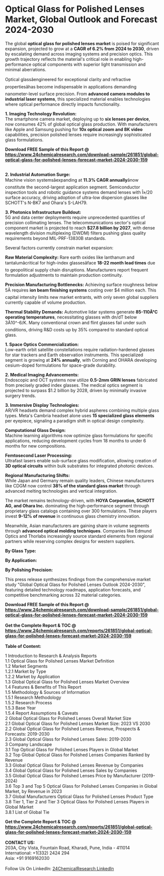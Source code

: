 <h1>Optical Glass for Polished Lenses Market, Global Outlook and Forecast 2024-2030</h1><p>The global <strong>optical glass for polished lenses market</strong> is poised for significant expansion, projected to grow at a <strong>CAGR of 6.2% from 2024 to 2030</strong>, driven by escalating demand across imaging systems and precision optics. This growth trajectory reflects the material's critical role in enabling high-performance optical components with superior light transmission and minimal aberrations.</p><p>Optical glassâengineered for exceptional clarity and refractive propertiesâhas become indispensable in applications demanding nanometer-level surface precision. From <strong>advanced camera modules to industrial laser systems</strong>, this specialized material enables technologies where optical performance directly impacts functionality.</p><p><strong>1. Imaging Technology Revolution:</strong><br>
The smartphone camera market, deploying up to <strong>six lenses per device</strong>, now consumes 42% of global optical glass production. With manufacturers like Apple and Samsung pushing for <strong>10x optical zoom and 8K video</strong> capabilities, precision polished lenses require increasingly sophisticated glass formulations.</p><div><b>Download FREE Sample of this Report @ 
            <a href="https://www.24chemicalresearch.com/download-sample/261851/global-optical-glass-for-polished-lenses-forecast-market-2024-2030-159">
            https://www.24chemicalresearch.com/download-sample/261851/global-optical-glass-for-polished-lenses-forecast-market-2024-2030-159</a></b></div><br><p><strong>2. Industrial Automation Surge:</strong><br>
Machine vision systemsâexpanding at <strong>11.3% CAGR annually</strong>ânow constitute the second-largest application segment. Semiconductor inspection tools and robotic guidance systems demand lenses with Î»/20 surface accuracy, driving adoption of ultra-low dispersion glasses like SCHOTT's N-BK7 and Ohara's S-LAH79.</p><p><strong>3. Photonics Infrastructure Buildout:</strong><br>
5G and data center deployments require unprecedented quantities of precision collimating lenses. The telecommunications sector's optical component market is projected to reach <strong>$27.8 billion by 2027</strong>, with dense wavelength division multiplexing (DWDM) filters pushing glass quality requirements beyond MIL-PRF-13830B standards.</p><p>Several factors currently constrain market expansion:</p><p><strong>Raw Material Complexity:</strong> Rare earth oxides like lanthanum and tantalumâcritical for high-index glassesâface <strong>18-22 month lead times</strong> due to geopolitical supply chain disruptions. Manufacturers report frequent formulation adjustments to maintain production continuity.</p><p><strong>Precision Manufacturing Bottlenecks:</strong> Achieving surface roughness below 5Ã requires <strong>ion beam finishing systems</strong> costing over $4 million each. This capital intensity limits new market entrants, with only seven global suppliers currently capable of volume production.</p><p><strong>Thermal Stability Demands:</strong> Automotive lidar systems generate <strong>85-110Â°C operating temperatures</strong>, necessitating glasses with dn/dT below 3Ã10^-6/K. Many conventional crown and flint glasses fail under such conditions, driving R&amp;D costs up by 35% compared to standard optical glass.</p><p><strong>1. Space Optics Commercialization:</strong><br>
Low-earth orbit satellite constellations require radiation-hardened glasses for star trackers and Earth observation instruments. This specialized segment is growing at <strong>24% annually</strong>, with Corning and OHARA developing cesium-doped formulations for space-grade durability.</p><p><strong>2. Medical Imaging Advancements:</strong><br>
Endoscopic and OCT systems now utilize <strong>0.5-2mm GRIN lenses</strong> fabricated from precisely graded index glasses. The medical optics segment is projected to surpass $1.2 billion by 2028, driven by minimally invasive surgery trends.</p><p><strong>3. Immersive Display Technologies:</strong><br>
AR/VR headsets demand complex hybrid aspheres combining multiple glass types. Meta's Cambria headset alone uses <strong>15 specialized glass elements</strong> per eyepiece, signaling a paradigm shift in optical design complexity.</p><p><strong>Computational Glass Design:</strong><br>
	Machine learning algorithms now optimize glass formulations for specific applications, reducing development cycles from 18 months to under 6 months for new compositions.</p><p><strong>Femtosecond Laser Processing:</strong><br>
	Ultrafast lasers enable sub-surface glass modification, allowing creation of <strong>3D optical circuits</strong> within bulk substrates for integrated photonic devices.</p><p><strong>Regional Manufacturing Shifts:</strong><br>
	While Japan and Germany remain quality leaders, Chinese manufacturers like CDGM now control <strong>38% of the standard glass market</strong> through advanced melting technologies and vertical integration.</p><p>The market remains technology-driven, with <strong>HOYA Corporation, SCHOTT AG, and Ohara Inc.</strong> dominating the high-performance segment through proprietary glass catalogs containing over 300 formulations. These players invest <strong>9-12% of revenue</strong> in continuous glass chemistry innovation.</p><p>Meanwhile, Asian manufacturers are gaining share in volume segments through <strong>advanced optical molding techniques</strong>. Companies like Edmund Optics and Thorlabs increasingly source standard elements from regional partners while reserving complex designs for western suppliers.</p><p><strong>By Glass Type:</strong></p><p><strong>By Application:</strong></p><p><strong>By Polishing Precision:</strong></p><p>This press release synthesizes findings from the comprehensive market study "Global Optical Glass for Polished Lenses Outlook 2024-2030", featuring detailed technology roadmaps, application forecasts, and competitive benchmarking across 32 material categories.</p><div><b>Download FREE Sample of this Report @ 
            <a href="https://www.24chemicalresearch.com/download-sample/261851/global-optical-glass-for-polished-lenses-forecast-market-2024-2030-159">
            https://www.24chemicalresearch.com/download-sample/261851/global-optical-glass-for-polished-lenses-forecast-market-2024-2030-159</a></b></div><br><div><b>Get the Complete Report & TOC @ 
            <a href="https://www.24chemicalresearch.com/reports/261851/global-optical-glass-for-polished-lenses-forecast-market-2024-2030-159">
            https://www.24chemicalresearch.com/reports/261851/global-optical-glass-for-polished-lenses-forecast-market-2024-2030-159</a></b></div><br>
            <b>Table of Content:</b><p>1 Introduction to Research & Analysis Reports<br />
    1.1 Optical Glass for Polished Lenses Market Definition<br />
    1.2 Market Segments<br />
        1.2.1 Market by Type<br />
        1.2.2 Market by Application<br />
    1.3 Global Optical Glass for Polished Lenses Market Overview<br />
    1.4 Features & Benefits of This Report<br />
    1.5 Methodology & Sources of Information<br />
        1.5.1 Research Methodology<br />
        1.5.2 Research Process<br />
        1.5.3 Base Year<br />
        1.5.4 Report Assumptions & Caveats<br />
2 Global Optical Glass for Polished Lenses Overall Market Size<br />
    2.1 Global Optical Glass for Polished Lenses Market Size: 2023 VS 2030<br />
    2.2 Global Optical Glass for Polished Lenses Revenue, Prospects & Forecasts: 2019-2030<br />
    2.3 Global Optical Glass for Polished Lenses Sales: 2019-2030<br />
3 Company Landscape<br />
    3.1 Top Optical Glass for Polished Lenses Players in Global Market<br />
    3.2 Top Global Optical Glass for Polished Lenses Companies Ranked by Revenue<br />
    3.3 Global Optical Glass for Polished Lenses Revenue by Companies<br />
    3.4 Global Optical Glass for Polished Lenses Sales by Companies<br />
    3.5 Global Optical Glass for Polished Lenses Price by Manufacturer (2019-2024)<br />
    3.6 Top 3 and Top 5 Optical Glass for Polished Lenses Companies in Global Market, by Revenue in 2023<br />
    3.7 Global Manufacturers Optical Glass for Polished Lenses Product Type<br />
    3.8 Tier 1, Tier 2 and Tier 3 Optical Glass for Polished Lenses Players in Global Market<br />
        3.8.1 List of Global Tie</p><div><b>Get the Complete Report & TOC @ 
            <a href="https://www.24chemicalresearch.com/reports/261851/global-optical-glass-for-polished-lenses-forecast-market-2024-2030-159">
            https://www.24chemicalresearch.com/reports/261851/global-optical-glass-for-polished-lenses-forecast-market-2024-2030-159</a></b></div><br><b>CONTACT US:</b><br>
            203A, City Vista, Fountain Road, Kharadi, Pune, India - 411014<br>
            International: +1(332) 2424 294<br>
            Asia: +91 9169162030 <br><br>
            Follow Us On LinkedIn: <a href="https://www.linkedin.com/company/24chemicalresearch/">24ChemicalResearch LinkedIn</a>